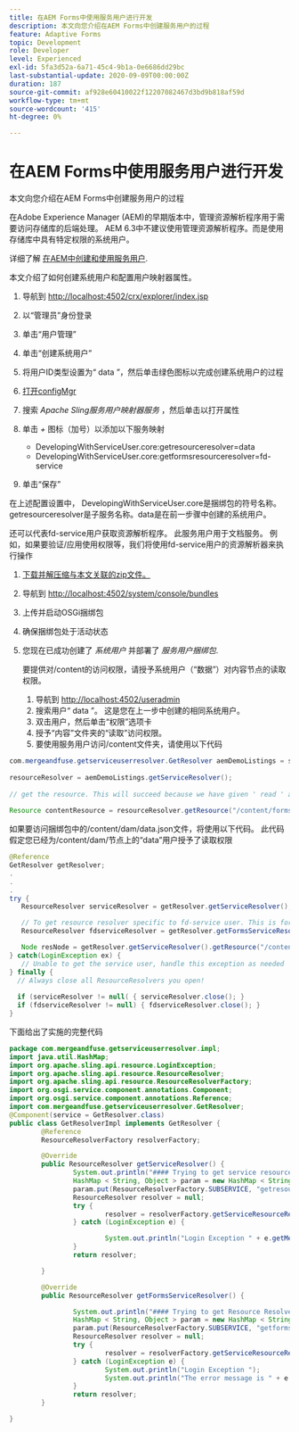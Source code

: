 ```yaml
---
title: 在AEM Forms中使用服务用户进行开发
description: 本文向您介绍在AEM Forms中创建服务用户的过程
feature: Adaptive Forms
topic: Development
role: Developer
level: Experienced
exl-id: 5fa3d52a-6a71-45c4-9b1a-0e6686dd29bc
last-substantial-update: 2020-09-09T00:00:00Z
duration: 187
source-git-commit: af928e60410022f12207082467d3bd9b818af59d
workflow-type: tm+mt
source-wordcount: '415'
ht-degree: 0%

---
```


# 在AEM Forms中使用服务用户进行开发

本文向您介绍在AEM Forms中创建服务用户的过程

在Adobe Experience Manager (AEM)的早期版本中，管理资源解析程序用于需要访问存储库的后端处理。 AEM 6.3中不建议使用管理资源解析程序。而是使用存储库中具有特定权限的系统用户。

详细了解 [在AEM中创建和使用服务用户](https://experienceleague.adobe.com/docs/experience-manager-learn/cloud-service/developing/advanced/service-users.html).

本文介绍了如何创建系统用户和配置用户映射器属性。

1. 导航到 [http://localhost:4502/crx/explorer/index.jsp](http://localhost:4502/crx/explorer/index.jsp)
1. 以“管理员”身份登录
1. 单击“用户管理”
1. 单击“创建系统用户”
1. 将用户ID类型设置为“ data ”，然后单击绿色图标以完成创建系统用户的过程
1. [打开configMgr](http://localhost:4502/system/console/configMgr)
1. 搜索 _Apache Sling服务用户映射器服务_ ，然后单击以打开属性
1. 单击 *+* 图标（加号）以添加以下服务映射

   * DevelopingWithServiceUser.core:getresourceresolver=data
   * DevelopingWithServiceUser.core:getformsresourceresolver=fd-service

1. 单击“保存”

在上述配置设置中， DevelopingWithServiceUser.core是捆绑包的符号名称。 getresourceresolver是子服务名称。data是在前一步骤中创建的系统用户。

还可以代表fd-service用户获取资源解析程序。 此服务用户用于文档服务。 例如，如果要验证/应用使用权限等，我们将使用fd-service用户的资源解析器来执行操作

1. [下载并解压缩与本文关联的zip文件。](assets/developingwithserviceuser.zip)
1. 导航到 [http://localhost:4502/system/console/bundles](http://localhost:4502/system/console/bundles)
1. 上传并启动OSGi捆绑包
1. 确保捆绑包处于活动状态
1. 您现在已成功创建了 *系统用户* 并部署了 *服务用户捆绑包*.

   要提供对/content的访问权限，请授予系统用户（“数据”）对内容节点的读取权限。

   1. 导航到 [http://localhost:4502/useradmin](http://localhost:4502/useradmin)
   1. 搜索用户“ data ”。 这是您在上一步中创建的相同系统用户。
   1. 双击用户，然后单击“权限”选项卡
   1. 授予“内容”文件夹的“读取”访问权限。
   1. 要使用服务用户访问/content文件夹，请使用以下代码



```java
com.mergeandfuse.getserviceuserresolver.GetResolver aemDemoListings = sling.getService(com.mergeandfuse.getserviceuserresolver.GetResolver.class);
   
resourceResolver = aemDemoListings.getServiceResolver();
   
// get the resource. This will succeed because we have given ' read ' access to the content node
   
Resource contentResource = resourceResolver.getResource("/content/forms/af/sandbox/abc.pdf");
```

如果要访问捆绑包中的/content/dam/data.json文件，将使用以下代码。 此代码假定您已经为/content/dam/节点上的“data”用户授予了读取权限

```java
@Reference
GetResolver getResolver;
.
.
.
try {
   ResourceResolver serviceResolver = getResolver.getServiceResolver();

   // To get resource resolver specific to fd-service user. This is for Document Services
   ResourceResolver fdserviceResolver = getResolver.getFormsServiceResolver();

   Node resNode = getResolver.getServiceResolver().getResource("/content/dam/data.json").adaptTo(Node.class);
} catch(LoginException ex) {
   // Unable to get the service user, handle this exception as needed
} finally {
  // Always close all ResourceResolvers you open!
  
  if (serviceResolver != null( { serviceResolver.close(); }
  if (fdserviceResolver != null) { fdserviceResolver.close(); }
}
```

下面给出了实施的完整代码

```java
package com.mergeandfuse.getserviceuserresolver.impl;
import java.util.HashMap;
import org.apache.sling.api.resource.LoginException;
import org.apache.sling.api.resource.ResourceResolver;
import org.apache.sling.api.resource.ResourceResolverFactory;
import org.osgi.service.component.annotations.Component;
import org.osgi.service.component.annotations.Reference;
import com.mergeandfuse.getserviceuserresolver.GetResolver;
@Component(service = GetResolver.class)
public class GetResolverImpl implements GetResolver {
        @Reference
        ResourceResolverFactory resolverFactory;

        @Override
        public ResourceResolver getServiceResolver() {
                System.out.println("#### Trying to get service resource resolver ....  in my bundle");
                HashMap < String, Object > param = new HashMap < String, Object > ();
                param.put(ResourceResolverFactory.SUBSERVICE, "getresourceresolver");
                ResourceResolver resolver = null;
                try {
                        resolver = resolverFactory.getServiceResourceResolver(param);
                } catch (LoginException e) {

                        System.out.println("Login Exception " + e.getMessage());
                }
                return resolver;

        }

        @Override
        public ResourceResolver getFormsServiceResolver() {

                System.out.println("#### Trying to get Resource Resolver for forms ....  in my bundle");
                HashMap < String, Object > param = new HashMap < String, Object > ();
                param.put(ResourceResolverFactory.SUBSERVICE, "getformsresourceresolver");
                ResourceResolver resolver = null;
                try {
                        resolver = resolverFactory.getServiceResourceResolver(param);
                } catch (LoginException e) {
                        System.out.println("Login Exception ");
                        System.out.println("The error message is " + e.getMessage());
                }
                return resolver;
        }

}
```
